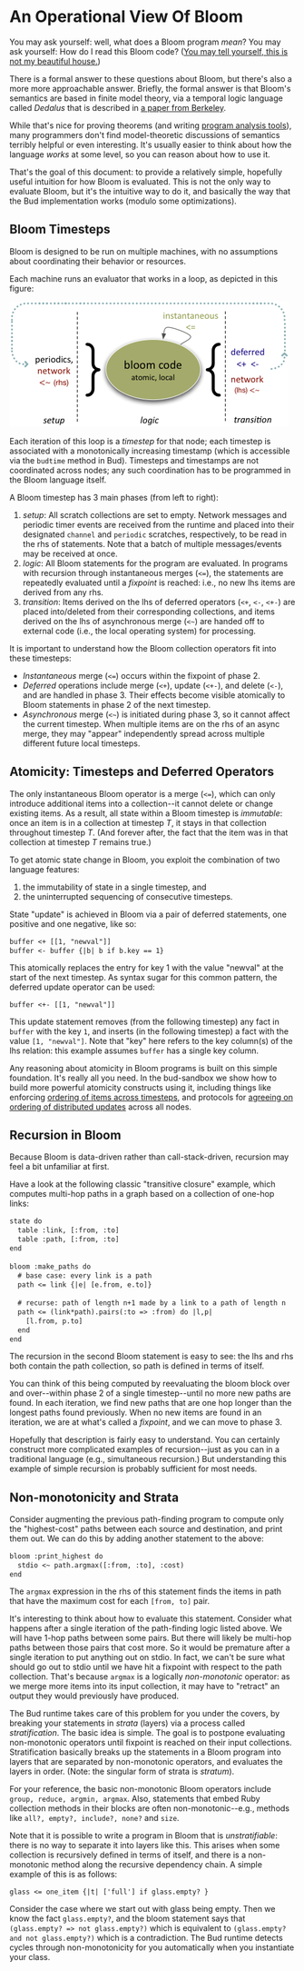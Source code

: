 # An Operational View Of Bloom #
You may ask yourself: well, what does a Bloom program *mean*?  You may ask yourself: How do I read this Bloom code?  ([You may tell yourself, this is not my beautiful house.](http://www.youtube.com/watch?v=I1wg1DNHbNU))

There is a formal answer to these questions about Bloom, but there's also a more more approachable answer.  Briefly, the formal answer is that Bloom's semantics are based in finite model theory, via a temporal logic language called *Dedalus* that is described in [a paper from Berkeley](http://www.eecs.berkeley.edu/Pubs/TechRpts/2009/EECS-2009-173.html). 

While that's nice for proving theorems (and writing [program analysis tools](visualizations.md)), many programmers don't find model-theoretic discussions of semantics terribly helpful or even interesting. It's usually easier to think about how the language *works* at some level, so you can reason about how to use it.

That's the goal of this document: to provide a relatively simple, hopefully useful intuition for how Bloom is evaluated.  This is not the only way to evaluate Bloom, but it's the intuitive way to do it, and basically the way that the Bud implementation works (modulo some optimizations).  

## Bloom Timesteps ##
Bloom is designed to be run on multiple machines, with no assumptions about coordinating their behavior or resources.  

Each machine runs an evaluator that works in a loop, as depicted in this figure: 

![Bloom Loop](bloom-loop.png?raw=true)

Each iteration of this loop is a *timestep* for that node; each timestep is associated with a monotonically increasing timestamp (which is accessible via the `budtime` method in Bud). Timesteps and timestamps are not coordinated across nodes; any such coordination has to be programmed in the Bloom language itself.

A Bloom timestep has 3 main phases (from left to right):

1. *setup*: All scratch collections are set to empty.  Network messages and periodic timer events are received from the runtime and placed into their designated `channel` and `periodic` scratches, respectively, to be read in the rhs of statements.  Note that a batch of multiple messages/events may be received at once.
2. *logic*: All Bloom statements for the program are evaluated.  In programs with recursion through instantaneous merges (`<=`), the statements are repeatedly evaluated until a *fixpoint* is reached: i.e., no new lhs items are derived from any rhs.
3. *transition*: Items derived on the lhs of deferred operators (`<+`, `<-`, `<+-`) are placed into/deleted from their corresponding collections, and items derived on the lhs of asynchronous merge (`<~`) are handed off to external code (i.e., the local operating system) for processing.

It is important to understand how the Bloom collection operators fit into these timesteps:

* *Instantaneous* merge (`<=`) occurs within the fixpoint of phase 2.
* *Deferred* operations include merge (`<+`), update (`<+-`), and delete (`<-`), and are handled in phase 3.  Their effects become visible atomically to Bloom statements in phase 2 of the next timestep.
* *Asynchronous* merge (`<~`) is initiated during phase 3, so it cannot affect the current timestep.  When multiple items are on the rhs of an async merge, they may "appear" independently spread across multiple different future local timesteps.


## Atomicity: Timesteps and Deferred Operators ##

The only instantaneous Bloom operator is a merge (`<=`), which can only introduce additional items into a collection--it cannot delete or change existing items.  As a result, all state within a Bloom timestep is *immutable*: once an item is in a collection at timestep *T*, it stays in that collection throughout timestep *T*.  (And forever after, the fact that the item was in that collection at timestep *T* remains true.)

To get atomic state change in Bloom, you exploit the combination of two language features: 

1. the immutability of state in a single timestep, and 
2. the uninterrupted sequencing of consecutive timesteps.  

State "update" is achieved in Bloom via a pair of deferred statements, one positive and one negative, like so:

    buffer <+ [[1, "newval"]]
    buffer <- buffer {|b| b if b.key == 1}

This atomically replaces the entry for key 1 with the value "newval" at the start of the next timestep. As syntax sugar for this common pattern, the deferred update operator can be used:

    buffer <+- [[1, "newval"]]

This update statement removes (from the following timestep) any fact in `buffer` with the key `1`, and inserts (in the following timestep) a fact with the value `[1, "newval"]`. Note that "key" here refers to the key column(s) of the lhs relation: this example assumes `buffer` has a single key column.

Any reasoning about atomicity in Bloom programs is built on this simple foundation.  It's really all you need.  In the bud-sandbox we show how to build more powerful atomicity constructs using it, including things like enforcing [ordering of items across timesteps](https://github.com/bloom-lang/bud-sandbox/tree/master/ordering), and protocols for [agreeing on ordering of distributed updates](https://github.com/bloom-lang/bud-sandbox/tree/master/paxos) across all nodes.

## Recursion in Bloom ##
Because Bloom is data-driven rather than call-stack-driven, recursion may feel a bit unfamiliar at first.

Have a look at the following classic "transitive closure" example, which computes multi-hop paths in a graph based on a collection of one-hop links:

    state do
      table :link, [:from, :to]
      table :path, [:from, :to]
    end

    bloom :make_paths do
      # base case: every link is a path
      path <= link {|e| [e.from, e.to]}

      # recurse: path of length n+1 made by a link to a path of length n
      path <= (link*path).pairs(:to => :from) do |l,p|
        [l.from, p.to]
      end
    end
    
The recursion in the second Bloom statement is easy to see: the lhs and rhs both contain the path collection, so path is defined in terms of itself.

You can think of this being computed by reevaluating the bloom block over and over--within phase 2 of a single timestep--until no more new paths are found.  In each iteration, we find new paths that are one hop longer than the longest paths found previously.  When no new items are found in an iteration, we are at what's called a *fixpoint*, and we can move to phase 3.

Hopefully that description is fairly easy to understand.  You can certainly construct more complicated examples of recursion--just as you can in a traditional language (e.g., simultaneous recursion.)  But understanding this example of simple recursion is probably sufficient for most needs.

## Non-monotonicity and Strata ##

Consider augmenting the previous path-finding program to compute only the "highest-cost" paths between each source and destination, and print them out.  We can do this by adding another statement to the above:

    bloom :print_highest do
      stdio <~ path.argmax([:from, :to], :cost)
    end

The `argmax` expression in the rhs of this statement finds the items in path that have the maximum cost for each `[from, to]` pair.
  
It's interesting to think about how to evaluate this statement.  Consider what happens after a single iteration of the path-finding logic listed above.  We will have 1-hop paths between some pairs.  But there will likely be multi-hop paths between those pairs that cost more.  So it would be premature after a single iteration to put anything out on stdio.  In fact, we can't be sure what should go out to stdio until we have hit a fixpoint with respect to the path collection.  That's because `argmax` is a logically *non-monotonic* operator: as we merge more items into its input collection, it may have to "retract" an output they would previously have produced. 

The Bud runtime takes care of this problem for you under the covers, by breaking your statements in *strata* (layers) via a process called *stratification*.  The basic idea is simple.  The goal is to postpone evaluating non-monotonic operators until fixpoint is reached on their input collections.  Stratification basically breaks up the statements in a Bloom program into layers that are separated by non-monotonic operators, and evaluates the layers in order.  (Note: the singular form of strata is *stratum*).

For your reference, the basic non-monotonic Bloom operators include `group, reduce, argmin, argmax`.  Also, statements that embed Ruby collection methods in their blocks are often non-monotonic--e.g., methods like `all?, empty?, include?, none?` and `size`.

Note that it is possible to write a program in Bloom that is *unstratifiable*: there is no way to separate it into layers like this.  This arises when some collection is recursively defined in terms of itself, and there is a non-monotonic method along the recursive dependency chain.  A simple example of this is as follows:

    glass <= one_item {|t| ['full'] if glass.empty? }

Consider the case where we start out with glass being empty.  Then we know the fact `glass.empty?`, and the bloom statement says that `(glass.empty? => not glass.empty?)` which is equivalent to `(glass.empty? and not glass.empty?)` which is a contradiction.  The Bud runtime detects cycles through non-monotonicity for you automatically when you instantiate your class.
